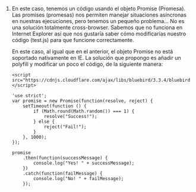 
1.  En este caso, tenemos un código usando el objeto Promise (Promesa). Las promises (promesas) nos permiten manejar situaciones asíncronas en nuestras ejecuciones, pero tenemos un pequeño problema… No es una solución totalmente cross-browser. Sabemos que no funciona en Internet Explorer así que nos gustaría saber cómo modificarías nuestro código (test.js) para que funcione correctamente.


    En este caso, al igual que en el anterior, el objeto Promise no está soportado nativamente en IE. La solución que propongo es añadir un polyfill y modificar un poco el código, de la siguiente manera:

    
        <script src="https://cdnjs.cloudflare.com/ajax/libs/bluebird/3.3.4/bluebird.min.js"></script>

        'use strict';
        var promise = new Promise(function(resolve, reject) {
            setTimeout(function () {
                if (Math.round(Math.random()) === 1) {
                    resolve("Success!");
                } else {
                    reject("Fail!");
                }
            }, 1000);
        });

        promise
            .then(function(successMessage) {
                console.log("Yes! " + successMessage);
            })
            .catch(function(failMessage) {
                console.log("No! " + failMessage);
            });
